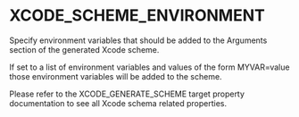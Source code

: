   

# XCODE_SCHEME_ENVIRONMENT  
Specify environment variables that should be added to the Arguments
section of the generated Xcode scheme.  

If set to a list of environment variables and values of the form
MYVAR=value those environment variables will be added to the
scheme.  

Please refer to the XCODE_GENERATE_SCHEME target property
documentation to see all Xcode schema related properties.  


